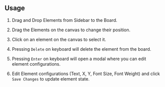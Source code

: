 ## Usage
1. Drag and Drop Elements from Sidebar to the Board.

1. Drag the Elements on the canvas to change their position.

1. Click on an element on the canvas to select it.

1. Pressing `Delete` on keyboard will delete the element from the board.

1. Pressing `Enter` on keyboard will open a modal where you can edit element configurations.

1. Edit Element configurations (Text, X, Y, Font Size, Font Weight) and click `Save Changes` to update element state.
